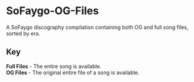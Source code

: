 # SoFaygo-OG-Files
A SoFaygo discography compilation containing both OG and full song files, sorted by era.

## Key
**Full Files** - The entire song is available. <br/>
**OG Files**	- The original entire file of a song is available.

